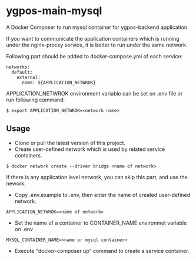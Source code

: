 # ygpos-main-mysql
A Docker Composer to run mysql container for ygpos-backend application

If you want to communicate the application containers which is running under the nginx-procxy service, it is better to run under the same network.

Following part should be added to docker-compose.yml of each service:
```
networks:
  default:
    external:
      name: ${APPLICATION_NETWROK}
```
APPLICATION_NETWROK environment variable can be set on .env file or run following command:
```
$ export APPLICATION_NETWROK=<network name>
```

## Usage
- Clone or pull the latest version of this project.
- Create user-defined network which is used by related service containers.
```
$ docker network create --driver bridge <name of network>
```
If there is any application level network, you can skip this part, and use the nework.
- Copy .env.example to .env, then enter the name of created user-defined network.
```
APPLICATION_NETWROK=<name of network>
```
- Set the name of a container to CONTAINER_NAME environmet variable on .env
```
MYSQL_CONTAINER_NAME=<name or mysql container>
````
- Execute "docker-composer up" command to create a service container.